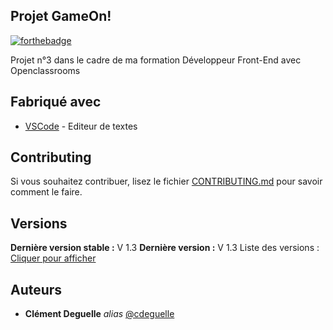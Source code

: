 ## Projet GameOn!

[![forthebadge](http://forthebadge.com/images/badges/built-with-love.svg)](http://forthebadge.com) 

Projet n°3 dans le cadre de ma formation Développeur Front-End avec Openclassrooms

## Fabriqué avec

* [VSCode](https://code.visualstudio.com/) - Editeur de textes

## Contributing

Si vous souhaitez contribuer, lisez le fichier [CONTRIBUTING.md](https://example.org) pour savoir comment le faire.

## Versions

**Dernière version stable :** V 1.3
**Dernière version :** V 1.3
Liste des versions : [Cliquer pour afficher](https://github.com/cdeguelle/ClementDeguelle_4_25012021/commits/main)

## Auteurs

* **Clément Deguelle** _alias_ [@cdeguelle](https://github.com/cdeguelle)

